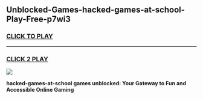 
## Unblocked-Games-hacked-games-at-school-Play-Free-p7wi3
<h3>
<a href="https://premium76.site?title=hacked-games-at-school&ref=10A">CLICK TO PLAY</a></h3>
<hr>

<h3>
<a href="https://premium76.site?title=hacked-games-at-school&ref=10A">CLICK 2 PLAY</a>
  
</h3>

<a href="https://premium76.site?title=hacked-games-at-school&ref=10A"><img src="https://clearcache.store/games.png"></a>


**hacked-games-at-school games unblocked: Your Gateway to Fun and Accessible Online Gaming**
